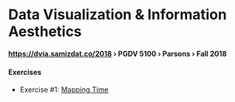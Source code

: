 # Data Visualization & Information Aesthetics
**https://dvia.samizdat.co/2018 › PGDV 5100 › Parsons › Fall 2018**


#### Exercises

- Exercise #1: [Mapping Time](./1.mapping-time)
